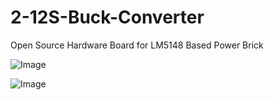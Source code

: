 # 2-12S-Buck-Converter
Open Source Hardware Board for LM5148 Based Power Brick

![Image](https://github.com/user-attachments/assets/3a760c69-5cad-4d07-ba44-d4692937d69d)

![Image](https://github.com/user-attachments/assets/22c76e4c-212a-4d01-9c85-d75ec79de0c7)

